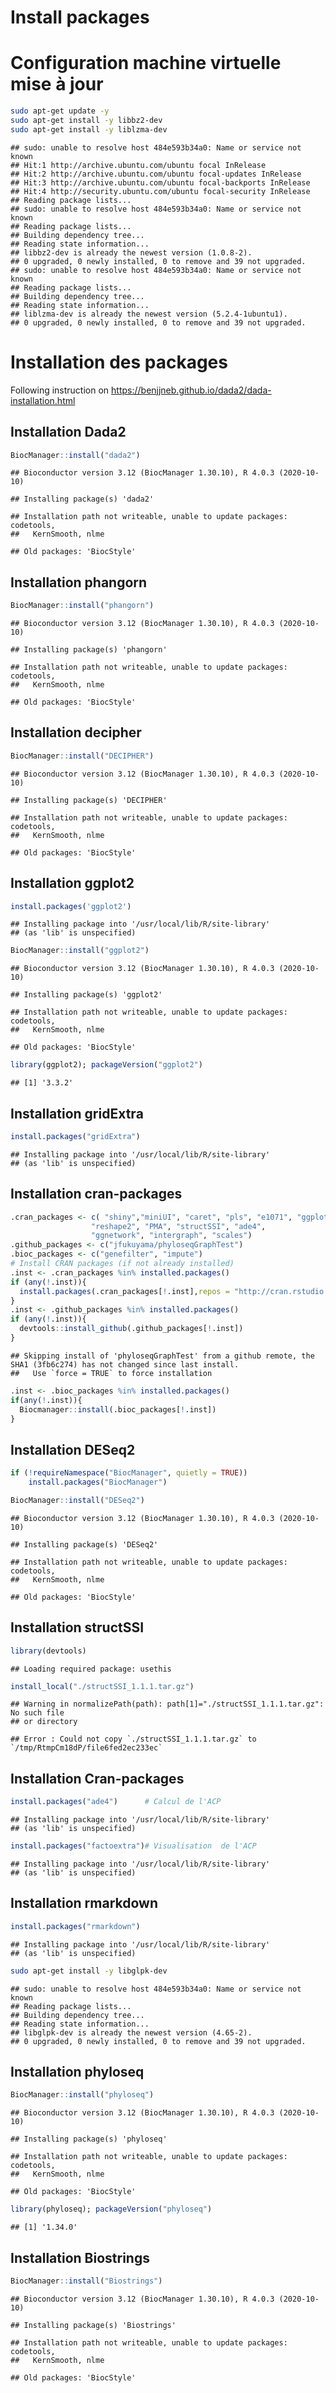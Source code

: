 Install packages
================

# Configuration machine virtuelle mise à jour

``` bash
sudo apt-get update -y 
sudo apt-get install -y libbz2-dev
sudo apt-get install -y liblzma-dev
```

    ## sudo: unable to resolve host 484e593b34a0: Name or service not known
    ## Hit:1 http://archive.ubuntu.com/ubuntu focal InRelease
    ## Hit:2 http://archive.ubuntu.com/ubuntu focal-updates InRelease
    ## Hit:3 http://archive.ubuntu.com/ubuntu focal-backports InRelease
    ## Hit:4 http://security.ubuntu.com/ubuntu focal-security InRelease
    ## Reading package lists...
    ## sudo: unable to resolve host 484e593b34a0: Name or service not known
    ## Reading package lists...
    ## Building dependency tree...
    ## Reading state information...
    ## libbz2-dev is already the newest version (1.0.8-2).
    ## 0 upgraded, 0 newly installed, 0 to remove and 39 not upgraded.
    ## sudo: unable to resolve host 484e593b34a0: Name or service not known
    ## Reading package lists...
    ## Building dependency tree...
    ## Reading state information...
    ## liblzma-dev is already the newest version (5.2.4-1ubuntu1).
    ## 0 upgraded, 0 newly installed, 0 to remove and 39 not upgraded.

# Installation des packages

Following instruction on
<https://benjjneb.github.io/dada2/dada-installation.html>

## Installation Dada2

``` r
BiocManager::install("dada2")
```

    ## Bioconductor version 3.12 (BiocManager 1.30.10), R 4.0.3 (2020-10-10)

    ## Installing package(s) 'dada2'

    ## Installation path not writeable, unable to update packages: codetools,
    ##   KernSmooth, nlme

    ## Old packages: 'BiocStyle'

## Installation phangorn

``` r
BiocManager::install("phangorn")
```

    ## Bioconductor version 3.12 (BiocManager 1.30.10), R 4.0.3 (2020-10-10)

    ## Installing package(s) 'phangorn'

    ## Installation path not writeable, unable to update packages: codetools,
    ##   KernSmooth, nlme

    ## Old packages: 'BiocStyle'

## Installation decipher

``` r
BiocManager::install("DECIPHER")
```

    ## Bioconductor version 3.12 (BiocManager 1.30.10), R 4.0.3 (2020-10-10)

    ## Installing package(s) 'DECIPHER'

    ## Installation path not writeable, unable to update packages: codetools,
    ##   KernSmooth, nlme

    ## Old packages: 'BiocStyle'

## Installation ggplot2

``` r
install.packages('ggplot2')
```

    ## Installing package into '/usr/local/lib/R/site-library'
    ## (as 'lib' is unspecified)

``` r
BiocManager::install("ggplot2")
```

    ## Bioconductor version 3.12 (BiocManager 1.30.10), R 4.0.3 (2020-10-10)

    ## Installing package(s) 'ggplot2'

    ## Installation path not writeable, unable to update packages: codetools,
    ##   KernSmooth, nlme

    ## Old packages: 'BiocStyle'

``` r
library(ggplot2); packageVersion("ggplot2")
```

    ## [1] '3.3.2'

## Installation gridExtra

``` r
install.packages("gridExtra")
```

    ## Installing package into '/usr/local/lib/R/site-library'
    ## (as 'lib' is unspecified)

## Installation cran-packages

``` r
.cran_packages <- c( "shiny","miniUI", "caret", "pls", "e1071", "ggplot2", "randomForest", "dplyr", "ggrepel", "nlme", "devtools",
                  "reshape2", "PMA", "structSSI", "ade4",
                  "ggnetwork", "intergraph", "scales")
.github_packages <- c("jfukuyama/phyloseqGraphTest")
.bioc_packages <- c("genefilter", "impute")
# Install CRAN packages (if not already installed)
.inst <- .cran_packages %in% installed.packages()
if (any(!.inst)){
  install.packages(.cran_packages[!.inst],repos = "http://cran.rstudio.com/")
}
.inst <- .github_packages %in% installed.packages()
if (any(!.inst)){
  devtools::install_github(.github_packages[!.inst])
}
```

    ## Skipping install of 'phyloseqGraphTest' from a github remote, the SHA1 (3fb6c274) has not changed since last install.
    ##   Use `force = TRUE` to force installation

``` r
.inst <- .bioc_packages %in% installed.packages()
if(any(!.inst)){
  Biocmanager::install(.bioc_packages[!.inst])
}
```

## Installation DESeq2

``` r
if (!requireNamespace("BiocManager", quietly = TRUE))
    install.packages("BiocManager")

BiocManager::install("DESeq2")
```

    ## Bioconductor version 3.12 (BiocManager 1.30.10), R 4.0.3 (2020-10-10)

    ## Installing package(s) 'DESeq2'

    ## Installation path not writeable, unable to update packages: codetools,
    ##   KernSmooth, nlme

    ## Old packages: 'BiocStyle'

## Installation structSSI

``` r
library(devtools)
```

    ## Loading required package: usethis

``` r
install_local("./structSSI_1.1.1.tar.gz")
```

    ## Warning in normalizePath(path): path[1]="./structSSI_1.1.1.tar.gz": No such file
    ## or directory

    ## Error : Could not copy `./structSSI_1.1.1.tar.gz` to `/tmp/RtmpCm18dP/file6fed2ec233ec`

## Installation Cran-packages

``` r
install.packages("ade4")      # Calcul de l'ACP
```

    ## Installing package into '/usr/local/lib/R/site-library'
    ## (as 'lib' is unspecified)

``` r
install.packages("factoextra")# Visualisation  de l'ACP
```

    ## Installing package into '/usr/local/lib/R/site-library'
    ## (as 'lib' is unspecified)

## Installation rmarkdown

``` r
install.packages("rmarkdown")
```

    ## Installing package into '/usr/local/lib/R/site-library'
    ## (as 'lib' is unspecified)

``` bash
sudo apt-get install -y libglpk-dev
```

    ## sudo: unable to resolve host 484e593b34a0: Name or service not known
    ## Reading package lists...
    ## Building dependency tree...
    ## Reading state information...
    ## libglpk-dev is already the newest version (4.65-2).
    ## 0 upgraded, 0 newly installed, 0 to remove and 39 not upgraded.

## Installation phyloseq

``` r
BiocManager::install("phyloseq")
```

    ## Bioconductor version 3.12 (BiocManager 1.30.10), R 4.0.3 (2020-10-10)

    ## Installing package(s) 'phyloseq'

    ## Installation path not writeable, unable to update packages: codetools,
    ##   KernSmooth, nlme

    ## Old packages: 'BiocStyle'

``` r
library(phyloseq); packageVersion("phyloseq")
```

    ## [1] '1.34.0'

## Installation Biostrings

``` r
BiocManager::install("Biostrings")
```

    ## Bioconductor version 3.12 (BiocManager 1.30.10), R 4.0.3 (2020-10-10)

    ## Installing package(s) 'Biostrings'

    ## Installation path not writeable, unable to update packages: codetools,
    ##   KernSmooth, nlme

    ## Old packages: 'BiocStyle'
